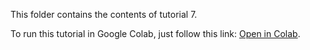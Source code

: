 This folder contains the contents of tutorial 7.

To run this tutorial in Google Colab, just follow this link: [Open in Colab](https://colab.research.google.com/github/BISC-Group-HWU/B31XR/blob/main/Tutorial%207/Tutorial7.ipynb).
